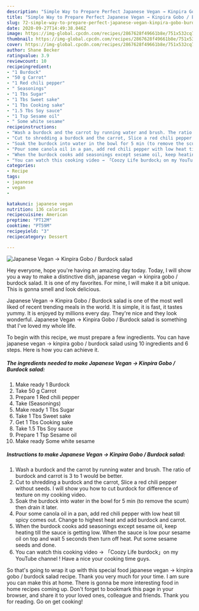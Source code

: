 ```yaml
---
description: "Simple Way to Prepare Perfect Japanese Vegan → Kinpira Gobo / Burdock salad"
title: "Simple Way to Prepare Perfect Japanese Vegan → Kinpira Gobo / Burdock salad"
slug: 72-simple-way-to-prepare-perfect-japanese-vegan-kinpira-gobo-burdock-salad
date: 2020-09-27T14:49:38.046Z
image: https://img-global.cpcdn.com/recipes/2867628f49661b8e/751x532cq70/japanese-vegan-→-kinpira-gobo-burdock-salad-recipe-main-photo.jpg
thumbnail: https://img-global.cpcdn.com/recipes/2867628f49661b8e/751x532cq70/japanese-vegan-→-kinpira-gobo-burdock-salad-recipe-main-photo.jpg
cover: https://img-global.cpcdn.com/recipes/2867628f49661b8e/751x532cq70/japanese-vegan-→-kinpira-gobo-burdock-salad-recipe-main-photo.jpg
author: Shane Becker
ratingvalue: 3.9
reviewcount: 10
recipeingredient:
- "1 Burdock"
- "50 g Carrot"
- "1 Red chili pepper"
- " Seasonings"
- "1 Tbs Sugar"
- "1 Tbs Sweet sake"
- "1 Tbs Cooking sake"
- "1.5 Tbs Soy sauce"
- "1 Tsp Sesame oil"
- " Some white sesame"
recipeinstructions:
- "Wash a burdock and the carrot by running water and brush. The ratio of burdock and carrot is 3 to 1 would be better."
- "Cut to shredding a burdock and the carrot, Slice a red chili pepper without seeds. I will show you how to cut burdock for difference of texture on my cooking video."
- "Soak the burdock into water in the bowl for 5 min (to remove the scum) then drain it later."
- "Pour some canola oil in a pan, add red chili pepper with low heat till spicy comes out. Change to highest heat and add burdock and carrot."
- "When the burdock cooks add seasonings except sesame oil, keep heating till the sauce is getting low. When the sauce is low pour sesame oil on top and wait 5 seconds then turn off heat. Put some sesame seeds and done."
- "You can watch this cooking video → 「Coozy Life burdock」on my YouTube channel ! Have a nice your cooking time guys."
categories:
- Recipe
tags:
- japanese
- vegan
- 

katakunci: japanese vegan  
nutrition: 136 calories
recipecuisine: American
preptime: "PT12M"
cooktime: "PT59M"
recipeyield: "3"
recipecategory: Dessert

---
```



![Japanese Vegan → Kinpira Gobo / Burdock salad](https://img-global.cpcdn.com/recipes/2867628f49661b8e/751x532cq70/japanese-vegan-→-kinpira-gobo-burdock-salad-recipe-main-photo.jpg)

Hey everyone, hope you're having an amazing day today. Today, I will show you a way to make a distinctive dish, japanese vegan → kinpira gobo / burdock salad. It is one of my favorites. For mine, I will make it a bit unique. This is gonna smell and look delicious.



Japanese Vegan → Kinpira Gobo / Burdock salad is one of the most well liked of recent trending meals in the world. It is simple, it is fast, it tastes yummy. It is enjoyed by millions every day. They're nice and they look wonderful. Japanese Vegan → Kinpira Gobo / Burdock salad is something that I've loved my whole life.


To begin with this recipe, we must prepare a few ingredients. You can have japanese vegan → kinpira gobo / burdock salad using 10 ingredients and 6 steps. Here is how you can achieve it.

<!--inarticleads1-->

##### The ingredients needed to make Japanese Vegan → Kinpira Gobo / Burdock salad:

1. Make ready 1 Burdock
1. Take 50 g Carrot
1. Prepare 1 Red chili pepper
1. Take  (Seasonings)
1. Make ready 1 Tbs Sugar
1. Take 1 Tbs Sweet sake
1. Get 1 Tbs Cooking sake
1. Take 1.5 Tbs Soy sauce
1. Prepare 1 Tsp Sesame oil
1. Make ready  Some white sesame




<!--inarticleads2-->

##### Instructions to make Japanese Vegan → Kinpira Gobo / Burdock salad:

1. Wash a burdock and the carrot by running water and brush. The ratio of burdock and carrot is 3 to 1 would be better.
1. Cut to shredding a burdock and the carrot, Slice a red chili pepper without seeds. I will show you how to cut burdock for difference of texture on my cooking video.
1. Soak the burdock into water in the bowl for 5 min (to remove the scum) then drain it later.
1. Pour some canola oil in a pan, add red chili pepper with low heat till spicy comes out. Change to highest heat and add burdock and carrot.
1. When the burdock cooks add seasonings except sesame oil, keep heating till the sauce is getting low. When the sauce is low pour sesame oil on top and wait 5 seconds then turn off heat. Put some sesame seeds and done.
1. You can watch this cooking video → 「Coozy Life burdock」on my YouTube channel ! Have a nice your cooking time guys.




So that's going to wrap it up with this special food japanese vegan → kinpira gobo / burdock salad recipe. Thank you very much for your time. I am sure you can make this at home. There is gonna be more interesting food in home recipes coming up. Don't forget to bookmark this page in your browser, and share it to your loved ones, colleague and friends. Thank you for reading. Go on get cooking!
